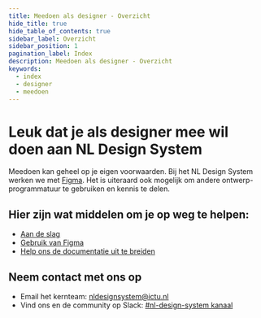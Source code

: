 ```yaml
---
title: Meedoen als designer - Overzicht
hide_title: true
hide_table_of_contents: true
sidebar_label: Overzicht
sidebar_position: 1
pagination_label: Index
description: Meedoen als designer - Overzicht
keywords:
  - index
  - designer
  - meedoen
---
```


# Leuk dat je als designer mee wil doen aan NL Design System

Meedoen kan geheel op je eigen voorwaarden. Bij het NL Design System werken we met [Figma](/docs/richtlijnen/figma). Het is uiteraard ook mogelijk om andere ontwerp-programmatuur te gebruiken en kennis te delen.

## Hier zijn wat middelen om je op weg te helpen:

- [Aan de slag](aan-de-slag)
- [Gebruik van Figma](/docs/richtlijnen/figma)
- [Help ons de documentatie uit te breiden](bijdrage-leveren)

## Neem contact met ons op

<!-- KLOPT DIT E-MAIL ADRESS? -->

- Email het kernteam: [nldesignsystem@ictu.nl](mailto:nldesignsystem@ictu.nl)
- Vind ons en de community op Slack: [#nl-design-system kanaal](https://praatmee.codefor.nl)
